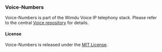 ### Voice-Numbers

Voice-Numbers is part of the Wimdu Voice IP telephony stack.
Please refer to the central [Voice repository](https://github.com/fwoeck/voice) for details.

#### License

Voice-Numbers is released under the [MIT License](LICENSE).
